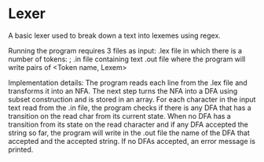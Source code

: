 # Lexer
A basic lexer used to break down a text into lexemes using regex.

Running the program requires 3 files as input:
  .lex file in which there is a number of tokens: <NAME> <REGEX>;
  .in file containing text
  .out file where the program will write pairs of <Token name, Lexem>
  
  
Implementation details:
  The program reads each line from the .lex file and transforms it into an NFA. The next step turns the NFA into a DFA using subset construction and is stored in an array.
  For each character in the input text read from the .in file, the program checks if there is any DFA that has a transition on the read char from its current state.
  When no DFA has a transition from its state on the read character and if any DFA accepted the string so far, the program will write in the .out file the name of the DFA
  that accepted and the accepted string. If no DFAs accepted, an error message is printed.
